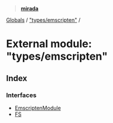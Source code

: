 > **[mirada](../README.md)**

[Globals](../README.md) / ["types/emscripten"](_types_emscripten_.md) /

# External module: "types/emscripten"

## Index

### Interfaces

* [EmscriptenModule](../interfaces/_types_emscripten_.emscriptenmodule.md)
* [FS](../interfaces/_types_emscripten_.fs.md)